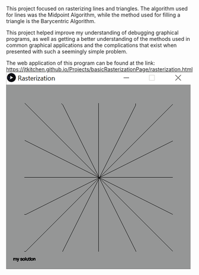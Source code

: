 This project focused on rasterizing lines and triangles. The algorithm used for lines was the Midpoint Algorithm, while the method used for filling a triangle
is the Barycentric Algorithm.

This project helped improve my understanding of debugging graphical programs, as well as getting a better understanding of the methods used in common graphical
applications and the complications that exist when presented with such a seemingly simple problem.

The web application of this program can be found at the link: https://jtkitchen.github.io/Projects/basicRasterizationPage/rasterization.html
<br>
![](rasterization.gif)
